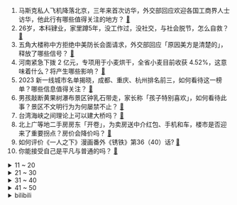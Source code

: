 1. 马斯克私人飞机降落北京，三年来首次访华，外交部回应欢迎各国工商界人士访华，他此行有哪些值得关注的地方？ [:link:](https://www.zhihu.com/question/603832271)
2. 26岁，本科肄业，家里蹲5年，没工作过，没社交，与社会脱节，怎么自救？ [:link:](https://www.zhihu.com/question/299259221)
3. 五角大楼称中方拒绝中美防长会面请求，外交部回应「原因美方是清楚的」，释放了哪些信号？ [:link:](https://www.zhihu.com/question/603829127)
4. 河南紧急下拨 2 亿元，专项用于小麦烘干，全省小麦目前收获 4.52%，这意味着什么？将产生哪些影响？ [:link:](https://www.zhihu.com/question/603823460)
5. 2023 新一线城市名单揭晓，成都、重庆、杭州排名前三，如何看待这一榜单？哪些信息值得关注？ [:link:](https://www.zhihu.com/question/603827354)
6. 男孩敲断黄果树瀑布景区钟乳石带走，家长称「孩子特别喜欢」，如何看待此事？景区不文明行为为何屡禁不止？ [:link:](https://www.zhihu.com/question/603621134)
7. 台湾海峡之间理论上可以建大桥吗？ [:link:](https://www.zhihu.com/question/53828775)
8. 北上广等地二手房房东「开卷」，为卖房送中介红包、手机和车，楼市是否迎来了重要拐点？房价会降价吗？ [:link:](https://www.zhihu.com/question/603843052)
9. 如何评价《一人之下》漫画番外《锈铁》第36（40）话? [:link:](https://www.zhihu.com/question/603947531)
10. 你能接受自己是平凡与普通的吗？ [:link:](https://www.zhihu.com/question/603737511)
<details>
<summary>11 ~ 20</summary>

11. 詹姆斯的四个冠军，为什么总觉得都有瑕疵？ [:link:](https://www.zhihu.com/question/602452712)
12. 孙策遇刺重病不起，大臣举荐孙翊，孙策为什么还是要传位给孙权？ [:link:](https://www.zhihu.com/question/526396866)
13. 惠州降价楼盘被勒令「封盘」，全国具备「惠州现象」特征的「卫星城楼市」都已走到艰难时刻，这一现象有解吗？ [:link:](https://www.zhihu.com/question/603631902)
14. 马斯克发推评价中国航天工程计划， 称「比大多数人意识到的更加超前」，如何评价？ [:link:](https://www.zhihu.com/question/603792670)
15. 为什么kpl几乎没有人用亚瑟？ [:link:](https://www.zhihu.com/question/341337474)
16. 安卓已经进入 16G 时代，为什么 iPhone14 系列运行内存最大只有 6G ？ [:link:](https://www.zhihu.com/question/602238086)
17. 为啥我总觉得复活后的大蛇丸不是真正的大蛇丸？ [:link:](https://www.zhihu.com/question/598499331)
18. 纪录片中动物之间打斗，明明都没受伤，怎么就放弃了认输了？谁能解释一下他们的规则是什么，怎么定输赢？ [:link:](https://www.zhihu.com/question/339743957)
19. 曝梅西希望几天内决定未来，梅西父亲接受利雅得新月 2 年 12 亿欧合同，你认为梅西会作何选择？ [:link:](https://www.zhihu.com/question/603785567)
20. 如果本泽马和博格巴没有缺席卡塔尔世界杯，阿根廷夺冠的几率有多大？ [:link:](https://www.zhihu.com/question/603555991)
</details>
<details>
<summary>21 ~ 30</summary>

21. 男朋友家里买不起房，和男朋友一起攒彩礼攒五金，最后还要陪男方攒婚礼酒席啥的很委屈怎么办？ [:link:](https://www.zhihu.com/question/596101076)
22. HR 眼里什么样的大学才算世界顶尖名校？ [:link:](https://www.zhihu.com/question/321363319)
23. 日本护卫舰挂「旭日旗」驶入韩国釜山港，该旗帜代表什么？如何评价韩现政府和上届政府在此事截然不同的态度？ [:link:](https://www.zhihu.com/question/603790461)
24. 如何看待华晨宇注册成为《和平精英》PEL 职业选手？ [:link:](https://www.zhihu.com/question/603809412)
25. 多地出现 AI 换脸诈骗，大脑解码技术又来了，我们该担忧吗？如何防范？ [:link:](https://www.zhihu.com/question/603797685)
26. 如何评价电视剧《熟年》中倪伟强人到中年抛妻弃子追求自由的行为？ [:link:](https://www.zhihu.com/question/603509560)
27. 你会选择一个人带娃吗？ [:link:](https://www.zhihu.com/question/523452874)
28. 詹姆斯和乔丹谁才是GOAT? [:link:](https://www.zhihu.com/question/602933638)
29. 体育生400米跑两分钟什么水平? [:link:](https://www.zhihu.com/question/594991592)
30. 搞科研的你一般在什么情况/条件下最容易产生灵感？ [:link:](https://www.zhihu.com/question/457212453)
</details>
<details>
<summary>31 ~ 40</summary>

31. 今年有什么「家电新物种」让你相见恨晚？ [:link:](https://www.zhihu.com/question/595318533)
32. 最让你不敢相信的事情是什么？ [:link:](https://www.zhihu.com/question/270265976)
33. 《崩坏星穹铁道》的游戏内容是否过于稀少？你们怎么认为？ [:link:](https://www.zhihu.com/question/601853715)
34. 人性究竟是什么东西？ [:link:](https://www.zhihu.com/question/601506245)
35. 有没有什么时候突然有人让你觉得姜还是老的辣？ [:link:](https://www.zhihu.com/question/27470964)
36. 除了 Supreme、Champion，还有哪些小众美潮品牌值得推荐？ [:link:](https://www.zhihu.com/question/397751547)
37. 有哪些适合男生的清新柑橘调香水？ [:link:](https://www.zhihu.com/question/525475263)
38. 有哪些让你用一次后感觉「爱不释手」的护肤好物？ [:link:](https://www.zhihu.com/question/596536463)
39. 离岸人民币兑美元日内跌超 200 点，跌破 7.10，为去年 11 月来首次，哪些信息值得关注？ [:link:](https://www.zhihu.com/question/603805125)
40. 河南省小麦产量占全国总产量 1/4，位居全国第一，此次降雨天气对新麦产量和质量以及价格影响如何？ [:link:](https://www.zhihu.com/question/603799312)
</details>
<details>
<summary>41 ~ 50</summary>

41. 如何看待 vivo 人像样张与友商的对比？此次 vivo S17 在人像摄影上有哪些值得期待的亮点？ [:link:](https://www.zhihu.com/question/603801413)
42. 上班和摆摊哪个好? [:link:](https://www.zhihu.com/question/602320250)
43. 多位知名学者最新警告「AI 可能灭绝人类」，ChatGPT 之父和 AI 教父都参与联名，如何理解？ [:link:](https://www.zhihu.com/question/603915413)
44. 美国发生债务违约或是选择提升债务上限是否都会造成美元体系信用危机？对人民币国际化进程有何影响？ [:link:](https://www.zhihu.com/question/602981822)
45. 怎样得到一杯π°C的水？ [:link:](https://www.zhihu.com/question/591997512)
46. 2022-23 赛季 NBA 总决赛，掘金对阵热火，你认为哪支球队最有可能捧起总冠军奖杯？ [:link:](https://www.zhihu.com/question/603799623)
47. 怎样才能让自己快乐一点点呢？ [:link:](https://www.zhihu.com/question/603486360)
48. 职场瓶颈期是否该结婚生子？ [:link:](https://www.zhihu.com/question/599238562)
49. 15w左右买什么车? [:link:](https://www.zhihu.com/question/603060255)
50. 你跑步的意义是什么？ [:link:](https://www.zhihu.com/question/600679198)
</details><details>
<summary>bilibili</summary>

</details>